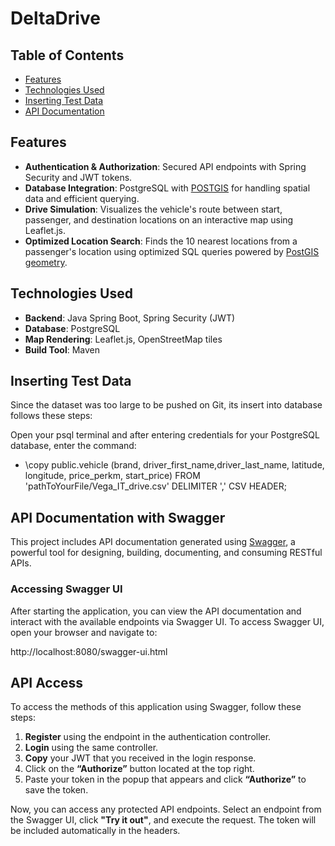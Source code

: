 # DeltaDrive

## Table of Contents
- [Features](#features)
- [Technologies Used](#technologies-used)
- [Inserting Test Data](#inserting-test-data)
- [API Documentation](#api-documentation-with-swagger)
  

## Features
- **Authentication & Authorization**: Secured API endpoints with Spring Security and JWT tokens.
- **Database Integration**: PostgreSQL with [POSTGIS](https://postgis.net/documentation/getting_started/)  for handling spatial data and efficient querying.
- **Drive Simulation**: Visualizes the vehicle's route between start, passenger, and destination locations on an interactive map using Leaflet.js.
- **Optimized Location Search**: Finds the 10 nearest locations from a passenger's location using optimized SQL queries powered by [PostGIS geometry](https://postgis.net/docs/ST_Distance.html).

## Technologies Used
- **Backend**: Java Spring Boot, Spring Security (JWT)
- **Database**: PostgreSQL 
- **Map Rendering**: Leaflet.js, OpenStreetMap tiles
- **Build Tool**: Maven

## Inserting Test Data 

Since the dataset was too large to be pushed on Git, its insert into database follows these steps:

Open your psql terminal and after entering credentials for your PostgreSQL database, enter the  command:
-  \copy public.vehicle (brand, driver_first_name,driver_last_name, latitude, longitude, price_perkm, start_price) FROM 'pathToYourFile/Vega_IT_drive.csv' DELIMITER ',' CSV HEADER;


## API Documentation with Swagger
This project includes API documentation generated using [Swagger](https://swagger.io/docs/), a powerful tool for designing, building, documenting, and consuming RESTful APIs.

### Accessing Swagger UI
After starting the application, you can view the API documentation and interact with the available endpoints via Swagger UI. To access Swagger UI, open your browser and navigate to:

http://localhost:8080/swagger-ui.html


## API Access 
To access the methods of this application using Swagger, follow these steps:
1. **Register** using the endpoint in the authentication controller.
2. **Login** using the same controller.
3. **Copy** your JWT that you received in the login response.
4. Click on the **“Authorize”** button located at the top right.
5. Paste your token in the popup that appears and click **“Authorize”** to save the token.

Now, you can access any protected API endpoints. Select an endpoint from the Swagger UI, click **"Try it out"**, and execute the request. The token will be included automatically in the headers.

